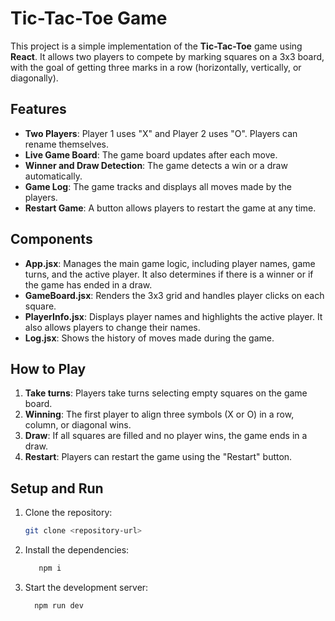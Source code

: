 # Tic-Tac-Toe Game

This project is a simple implementation of the **Tic-Tac-Toe** game using **React**. It allows two players to compete by marking squares on a 3x3 board, with the goal of getting three marks in a row (horizontally, vertically, or diagonally).

## Features

- **Two Players**: Player 1 uses "X" and Player 2 uses "O". Players can rename themselves.
- **Live Game Board**: The game board updates after each move.
- **Winner and Draw Detection**: The game detects a win or a draw automatically.
- **Game Log**: The game tracks and displays all moves made by the players.
- **Restart Game**: A button allows players to restart the game at any time.

## Components

- **App.jsx**: Manages the main game logic, including player names, game turns, and the active player. It also determines if there is a winner or if the game has ended in a draw.
- **GameBoard.jsx**: Renders the 3x3 grid and handles player clicks on each square.
- **PlayerInfo.jsx**: Displays player names and highlights the active player. It also allows players to change their names.
- **Log.jsx**: Shows the history of moves made during the game.

## How to Play

1. **Take turns**: Players take turns selecting empty squares on the game board.
2. **Winning**: The first player to align three symbols (X or O) in a row, column, or diagonal wins.
3. **Draw**: If all squares are filled and no player wins, the game ends in a draw.
4. **Restart**: Players can restart the game using the "Restart" button.

## Setup and Run

1. Clone the repository:
   ```bash
   git clone <repository-url>
2. Install the dependencies:
   ```bash
      npm i 
3. Start the development server:
     ```bash
       npm run dev
